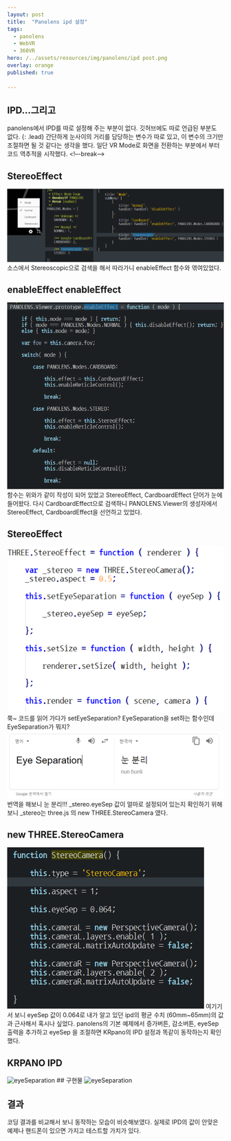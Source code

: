 ```yaml
---
layout: post
title:  "Panolens ipd 설정"
tags:
  - panolens
  - WebVR
  - 360VR
hero: /../assets/resources/img/panolens/ipd post.png
overlay: orange
published: true

---
```

## IPD...그리고
panolens에서 IPD를 따로 설정해 주는 부분이 없다. 깃허브에도 따로 언급된 부분도 없다.
{: .lead} 
간단하게 눈사이의 거리를 담당하는 변수가 따로 있고, 이 변수의 크기만 조절하면 될 것 같다는 생각을 했다. 일단 VR Mode로 화면을 전환하는 부분에서 부터 코드 역추적을 시작했다.
<!–-break-–>
## StereoEffect
<img src='/../assets/resources/img/panolens/stereo.png' alt='stereo'> 소스에서 Stereoscopic으로 검색을 해서 따라가니 enableEffect 함수와 엮여있었다. 

## enableEffect                             enableEffect
<img src='/../assets/resources/img/panolens/enableEffect.png' alt='enableEffect'>
함수는 위와가 같이 작성이 되어 있었고 StereoEffect, CardboardEffect 단어가 눈에 들어왔다. 다시 CardboardEffect으로 검색하니 PANOLENS.Viewer의 생성자에서 StereoEffect, CardboardEffect을 선언하고 있었다.

## StereoEffect
<img src='/../assets/resources/img/panolens/stereoEffect.png' alt='stereoEffect'> 쭉~ 코드를 읽어 가다가 setEyeSeparation? EyeSeparation을 set하는 함수인데 EyeSeparation가 뭐지? <img src='/../assets/resources/img/panolens/eyeSeparation.png' alt='eyeSeparation'> 번역을 해보니 눈 분리!!! _stereo.eyeSep 값이 얼마로 설정되어 있는지 확인하기 위해 보니 _stereo는 three.js 의 new THREE.StereoCamera 였다.

## new THREE.StereoCamera
<img src='/../assets/resources/img/panolens/stereoCamera.png' alt='eyeSeparation'> 여기기서 보니 eyeSep 값이 0.064로 내가 알고 있던 ipd의 평균 수치 (60mm~65mm)의 값과 근사해서 혹시나 싶었다. panolens의 기본 예제에서 증가버튼, 감소버튼, eyeSep 출력을 추가하고 eyeSep 을 조절하면 KRpano의 IPD 설정과 똑같이 동작하는지 확인했다.

## KRPANO IPD
<img src='/../assets/resources/img/panolens/krpano ipd.gif' alt='eyeSeparation'>
## 구현물
<img src='/../assets/resources/img/panolens/panolens ipd.gif' alt='eyeSeparation'>

## 결과
코딩 결과를 비교해서 보니 동작하는 모습이 비슷해보였다. 실제로 IPD의 값이 안맞은 예제나 핸드폰이 있으면 가지고 테스트할 가치가 있다.




